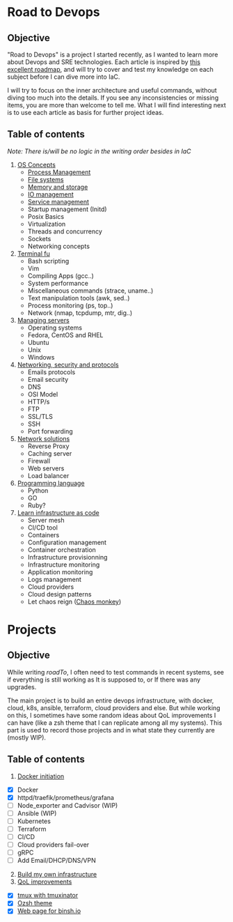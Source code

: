 # Road to Devops

## Objective

"Road to Devops" is a project I started recently, as I wanted to learn more about Devops and SRE technologies. Each article is inspired by [this excellent roadmap](https://roadmap.sh/devops), and will try to cover and test my knowledge on each subject before I can dive more into IaC. 

I will try to focus on the inner architecture and useful commands, without diving too much into the details. If you see any inconsistencies or missing items, you are more than welcome to tell me. What I will find interesting next is to use each article as basis for further project ideas.

## Table of contents

*Note: There is/will be no logic in the writing order besides in IaC*

1. [OS Concepts](roadTo/os_concepts)
   - [Process Management](roadTo/os_concepts/process_management)
   - [File systems](roadTo/os_concepts/file_systems)
   - [Memory and storage](roadTo/os_concepts/memory_and_storage)
   - [IO management](roadTo/os_concepts/IO_management)
   - [Service management](roadTo/os_concepts/service_management)
   - Startup management (Initd)
   - Posix Basics
   - Virtualization
   - Threads and concurrency
   - Sockets
   - Networking concepts
2. [Terminal fu](roadTo/terminal_fu)
   - Bash scripting
   - Vim
   - Compiling Apps (gcc..)
   - System performance
   - Miscellaneous commands (strace, uname..)
   - Text manipulation tools (awk, sed..)
   - Process monitoring (ps, top..)
   - Network (nmap, tcpdump, mtr, dig..)
3. [Managing servers](roadTo/managing_servers)
   - Operating systems
   - Fedora, CentOS and RHEL
   - Ubuntu
   - Unix
   - Windows
4. [Networking, security and protocols](roadTo/networking&security&protocols)
   - Emails protocols
   - Email security
   - DNS
   - OSI Model
   - HTTP/s
   - FTP
   - SSL/TLS
   - SSH
   - Port forwarding
5. [Network solutions](roadTo/network_solutions)
   - Reverse Proxy
   - Caching server
   - Firewall
   - Web servers
   - Load balancer
6. [Programming language](roadTo/programming_language)
   - Python
   - GO
   - Ruby?
7. [Learn infrastructure as code](roadTo/learn_iac)
   - Server mesh
   - CI/CD tool
   - Containers
   - Configuration management
   - Container orchestration
   - Infrastructure provisionning
   - Infrastructure monitoring
   - Application monitoring
   - Logs management
   - Cloud providers
   - Cloud design patterns
   - Let chaos reign ([Chaos monkey](https://www.gremlin.com/chaos-monkey/))

# Projects

## Objective

While writing *roadTo*, I often need to test commands in recent systems, see if everything is still working as It is supposed to, or If there was any upgrades. 

The main project is to build an entire devops infrastructure, with docker, cloud, k8s, ansible, terraform, cloud providers and else. But while working on this, I sometimes have some random ideas about QoL improvements I can have (like a zsh theme that I can replicate among all my systems). This part is used to record those projects and in what state they currently are (mostly WIP).

## Table of contents


1. [Docker initiation](projectBob/index)
- [x] Docker
- [x] httpd/traefik/prometheus/grafana
- [ ] Node_exporter and Cadvisor (WIP)
- [ ] Ansible (WIP)
- [ ] Kubernetes
- [ ] Terraform
- [ ] CI/CD
- [ ] Cloud providers fail-over
- [ ] gRPC
- [ ] Add Email/DHCP/DNS/VPN

2. [Build my own infrastructure](projectBob/pfsense)
3. [QoL improvements](projectBob/)
- [x] [tmux with tmuxinator](projectBob/tmux)
- [x] [Ozsh theme](https://github.com/maxime-lair/zsh_p10k_custom_configuration)
- [x] [Web page for binsh.io](https://github.com/maxime-lair/binsh)
